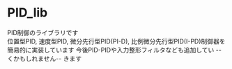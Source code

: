 # PID_lib
PID制御のライブラリです  
位置型PID, 速度型PID, 微分先行型PID(PI-D), 比例微分先行型PID(I-PD)制御器を簡易的に実装しています
今後PID-PIDや入力整形フィルタなども追加してい --くかもしれません-- きます  
